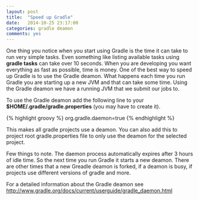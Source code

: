 ```yaml
---
layout: post
title:  "Speed up Gradle"
date:   2014-10-25 23:17:00
categories: gradle deamon
comments: yes
---
```



One thing you notice when you start using Gradle is the time it can take to run very simple tasks. Even something like listing available tasks using **gradle tasks** can take over 10 seconds. When you are developing you want everything as fast as possible, time is money. One of the best way to speed up Gradle is to use the Gradle deamon. What happens each time you run Gradle you are starting up a new JVM and that can take some time. Using the Gradle deamon we have a running JVM that we submit our jobs to.

To use the Gradle deamon add the following line to your **$HOME/.gradle/gradle.properties** (you may have to create it). 

{% highlight groovy %}
org.gradle.daemon=true
{% endhighlight %}

This makes all gradle projects use a deamon. You can also add this to project root gradle.properties file to only use the deamon for the selected project.

Few things to note. The daemon process automatically expires after 3 hours of idle time. So the next time you run Gradle it starts a new deamon. There are other times that a new Greadle deamon is forked, if a deamon is busy, if projects use different versions of gradle and more.

For a detailed information about the Gradle deamon see <a href="http://www.gradle.org/docs/current/userguide/gradle_daemon.html" target="_blank">http://www.gradle.org/docs/current/userguide/gradle_daemon.html</a>
